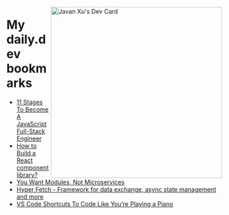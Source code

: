 
<a href="https://app.daily.dev/JavanXU"><img align="right" src="https://api.daily.dev/devcards/e45a150971844cd6959a94bb94e861ea.png?r=quw" width="400" alt="Javan Xu's Dev Card"/></a>

# My daily.dev bookmarks
<!-- daily.dev BOOKMARKS:START -->
- [11 Stages To Become A JavaScript Full-Stack Engineer](https://app.daily.dev/posts/Z9NrEu4aY?utm_source=rss&utm_medium=bookmarks&utm_campaign=6ueXw3FRNQzpNtewCDbI6)
- [How to Build a React component library?](https://app.daily.dev/posts/pETvsJugk?utm_source=rss&utm_medium=bookmarks&utm_campaign=6ueXw3FRNQzpNtewCDbI6)
- [You Want Modules, Not Microservices](https://app.daily.dev/posts/m1yIxFlop?utm_source=rss&utm_medium=bookmarks&utm_campaign=6ueXw3FRNQzpNtewCDbI6)
- [Hyper Fetch - Framework for data exchange, async state management and more](https://app.daily.dev/posts/db3EOFY7M?utm_source=rss&utm_medium=bookmarks&utm_campaign=6ueXw3FRNQzpNtewCDbI6)
- [VS Code Shortcuts To Code Like You’re Playing a Piano](https://app.daily.dev/posts/u4Cx9-dZN?utm_source=rss&utm_medium=bookmarks&utm_campaign=6ueXw3FRNQzpNtewCDbI6)
<!-- daily.dev BOOKMARKS:END -->
